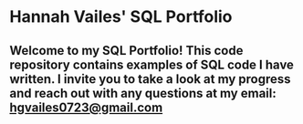 # Hannah Vailes' SQL Portfolio

## Welcome to my SQL Portfolio! This code repository contains examples of SQL code I have written. I invite you to take a look at my progress and reach out with any questions at my email: hgvailes0723@gmail.com
